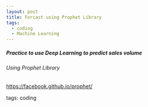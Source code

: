 ```yaml
---
layout: post
title: Forcast using Prophet Library
tags:
  - coding
  - Machine Learning
---
```



##### Practice to use Deep Learning to predict sales volume
###### Using Prophet Library
https://facebook.github.io/prophet/




tags: coding
